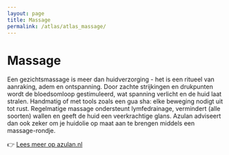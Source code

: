 ```yaml
---
layout: page
title: Massage
permalink: /atlas/atlas_massage/
---
```


# Massage

Een gezichtsmassage is meer dan huidverzorging - het is een ritueel van aanraking, adem en ontspanning. Door zachte strijkingen en drukpunten wordt de bloedsomloop gestimuleerd, wat spanning verlicht en de huid laat stralen. Handmatig of met tools zoals een gua sha: elke beweging nodigt uit tot rust. Regelmatige massage ondersteunt lymfedrainage, vermindert (alle soorten) wallen en geeft de huid een veerkrachtige glans. Azulan adviseert dan ook zeker om je huidolie op maat aan te brengen middels een massage-rondje.

👉 [Lees meer op azulan.nl](https://azulan.nl/atlas/massage)